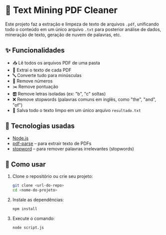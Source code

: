 # 🧹 Text Mining PDF Cleaner

Este projeto faz a extração e limpeza de texto de arquivos `.pdf`, unificando todo o conteúdo em um único arquivo `.txt` para posterior análise de dados, mineração de texto, geração de nuvem de palavras, etc.

## ✨ Funcionalidades

- 📥 Lê todos os arquivos PDF de uma pasta
- 🧠 Extrai o texto de cada PDF
- 🔤 Converte tudo para minúsculas
- 🔢 Remove números
- ✂️ Remove pontuação
- 🆎 Remove letras isoladas (ex: "b", "c" soltas)
- ❌ Remove stopwords (palavras comuns em inglês, como "the", "and", "of")
- 📄 Salva todo o texto limpo em um único arquivo `resultado.txt`

## 🧰 Tecnologias usadas

- [Node.js](https://nodejs.org/)
- [pdf-parse](https://www.npmjs.com/package/pdf-parse) – para extrair texto de PDFs
- [stopword](https://www.npmjs.com/package/stopword) – para remover palavras irrelevantes (stopwords)

## 🚀 Como usar

1. Clone o repositório ou crie seu projeto:
   ```bash
   git clone <url-do-repo>
   cd <nome-do-projeto>
2. Instale as dependências:
   ```bash
   npm install
1. Execute o comando:
   ```bash
   node script.js
